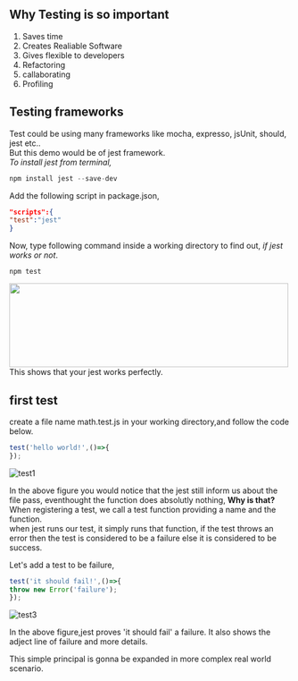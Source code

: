 ## Why Testing is so important
 1. Saves time
 2. Creates Realiable Software
 3. Gives flexible to developers
 4. Refactoring
 5. callaborating
 6. Profiling
 

## Testing frameworks
  Test could be using many frameworks like mocha, expresso, jsUnit, should, jest etc..</br>
  But this demo would be of jest framework.</br>
  *To install jest from terminal,*
  ```javascript
  npm install jest --save-dev
  ```
  Add the following script in package.json,
  ```json
  "scripts":{
  "test":"jest"
  }
  ```
  Now, type following command inside a working directory to find out, *if jest works or not*.
  ```terminal
  npm test
  ```
  <img src="https://user-images.githubusercontent.com/47861774/54043300-57a88b80-41f4-11e9-8dfa-9662ab5fe8db.png" height="150px" width="500px"/>
  This shows that your jest works perfectly.
  
  ##  first test
  create a file name math.test.js in your working directory,and follow the code below.
  
  ```javascript 
  test('hello world!',()=>{
  });
  ```
  ![test1](https://user-images.githubusercontent.com/47861774/54045335-6fced980-41f9-11e9-9fe3-d2c5f29b4031.png)
   
   In the above figure you would notice that the jest still inform us about the file pass, eventhought the function does absolutly nothing, **Why is that?**</br>
   When registering a test, we call a test function providing a name and the function.</br>
  when jest runs our test, it simply runs that function, if the test throws an error then the test is considered to be a failure else it is considered to be  success.</br>
          
  Let's add a test to be failure,
  
   ```javascript 
  test('it should fail!',()=>{
  throw new Error('failure');
  });
  ```
  ![test3](https://user-images.githubusercontent.com/47861774/54047248-ab1fd700-41fe-11e9-894a-4d8296b05bb2.png)
  
 In the above figure,jest proves 'it should fail' a failure. It also shows the adject line of failure and more details.
 
 This simple principal is gonna be expanded in more complex real world scenario.
 

 

       
